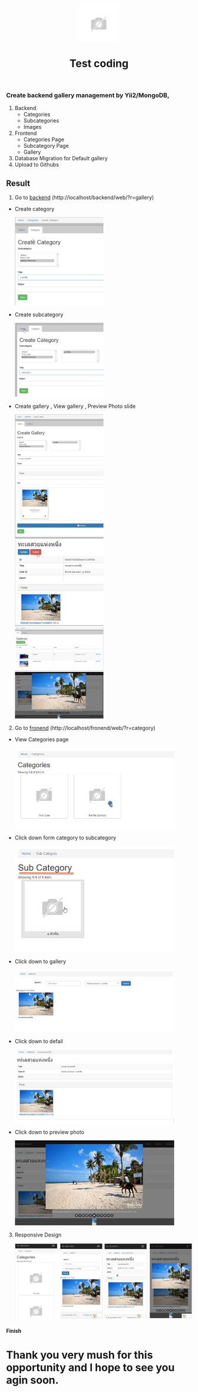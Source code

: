 <p align="center">
    <a href="https://github.com/yiisoft" target="_blank">
        <img src="/uploads/no-image.jpg" height="100px">
    </a>
    <h1 align="center">Test coding</h1>
    <br>
</p>

### Create backend gallery management by Yii2/MongoDB,
1. Backend.
   - Categories
   - Subcategories
   - Images
2. Frontend
   - Categories Page
   - Subcategory Page
   - Gallery
3. Database Migration for Default gallery
4. Upload to Githubs


Result
------
1. Go to [backend](http://localhost/backend/web/?r=gallery) \(http://localhost/backend/web/?r=gallery)

  - Create category

    <img src="/guide/1.png" width="50%">

  - Create subcategory

    <img src="/guide/2.png" width="50%">

  - Create gallery , View gallery , Preview Photo slide

    <img src="/guide/3.png" width="50%"> 
    
    <img src="/guide/4.png" width="50%">
    
    <img src="/guide/4.5.png" width="50%"> 

    <img src="/guide/5.png" width="50%">

2. Go to [fronend](http://localhost/fronend/web/?r=category) \(http://localhost/fronend/web/?r=category)

  - View Categories page

    <img src="/guide/6.png" width="90%">

  - Click down form category to subcategory

    <img src="/guide/7.png" width="90%">

  - Click down to gallery

    <img src="/guide/8.png" width="90%">

  - Click down to defail

    <img src="/guide/9.png" width="90%">

  - Click down to preview photo

    <img src="/guide/10.png" width="90%">

3. Responsive Design

    <img src="/guide/11.png" width="100%">

#### Finish

# Thank you very mush for this opportunity and I hope to see you agin soon.